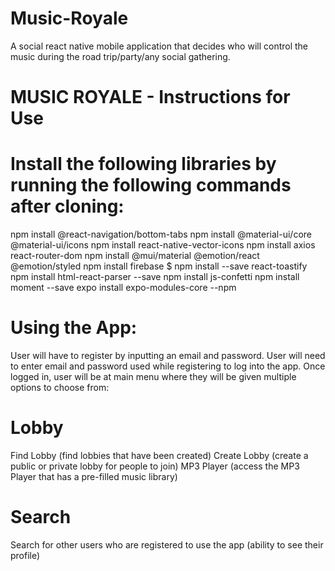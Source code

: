 # Music-Royale
A social react native mobile application that decides who will control the music during the road trip/party/any social gathering.

# MUSIC ROYALE - Instructions for Use

# Install the following libraries by running the following commands after cloning:
npm install @react-navigation/bottom-tabs 
npm install  @material-ui/core @material-ui/icons 
npm install react-native-vector-icons
npm install axios react-router-dom
npm install @mui/material @emotion/react @emotion/styled
npm install firebase
$ npm install --save react-toastify
npm install html-react-parser --save
npm install js-confetti
npm install moment --save
expo install expo-modules-core --npm


# Using the App:
User will have to register by inputting an email and password.
User will need to enter email and password used while registering to log into the app.
Once logged in, user will be at main menu where they will be given multiple options to choose from:
# Lobby
Find Lobby (find lobbies that have been created)
Create Lobby (create a public or private lobby for people to join)
MP3 Player (access the MP3 Player that has a pre-filled music library)
# Search
Search for other users who are registered to use the app (ability to see their profile)

